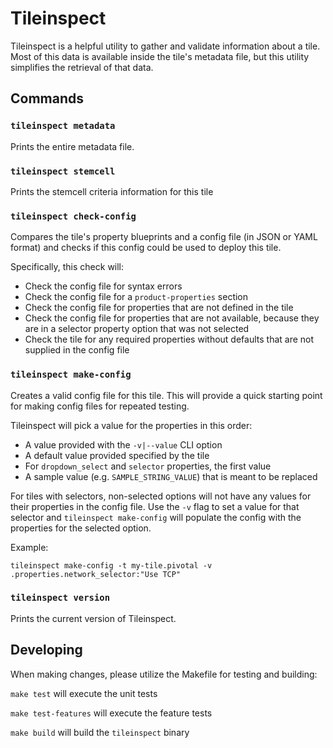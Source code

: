 # Tileinspect

Tileinspect is a helpful utility to gather and validate information about a tile. Most of this data is available inside the tile's metadata file, but this utility simplifies the retrieval of that data.

## Commands

### `tileinspect metadata`

Prints the entire metadata file.

### `tileinspect stemcell`

Prints the stemcell criteria information for this tile


### `tileinspect check-config`
Compares the tile's property blueprints and a config file (in JSON or YAML format) and checks if this config could be used to deploy this tile.

Specifically, this check will:
* Check the config file for syntax errors
* Check the config file for a `product-properties` section
* Check the config file for properties that are not defined in the tile
* Check the config file for properties that are not available, because they are in a selector property option that was not selected
* Check the tile for any required properties without defaults that are not supplied in the config file

### `tileinspect make-config`

Creates a valid config file for this tile. This will provide a quick starting point for making config files for repeated testing.

Tileinspect will pick a value for the properties in this order:
* A value provided with the `-v|--value` CLI option
* A default value provided specified by the tile
* For `dropdown_select` and `selector` properties, the first value
* A sample value (e.g. `SAMPLE_STRING_VALUE`) that is meant to be replaced

For tiles with selectors, non-selected options will not have any values for their properties in the config file. Use the `-v` flag to set a value for that selector and `tileinspect make-config` will populate the config with the properties for the selected option.

Example:
```
tileinspect make-config -t my-tile.pivotal -v .properties.network_selector:"Use TCP"
``` 

### `tileinspect version`

Prints the current version of Tileinspect.

## Developing

When making changes, please utilize the Makefile for testing and building:

`make test` will execute the unit tests

`make test-features` will execute the feature tests

`make build` will build the `tileinspect` binary
